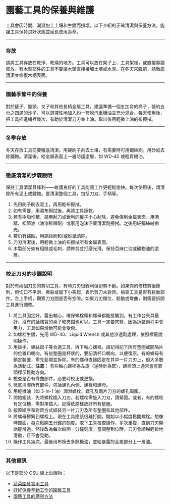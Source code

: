 # 園藝工具的保養與維護

工具會因時間、潮濕加上土壤和生鏽而損壞。以下介紹的正確清潔與保養方法，能讓工具保持良好狀態並延長使用壽命。

---

### 存放

請將工具存放在乾淨、乾燥的地方。工具可以放在架子上、工具架裡，或直接靠牆擺放。有木製部件的工具不要讓木頭直接接觸土壤或水泥。在冬天來臨前，請徹底清潔並修復木柄表面。

---

### 園藝季節中的保養

對於鏟子、鋤頭、叉子和其他長柄金屬工具，建議準備一個五加侖的桶子，裝約五分之四滿的沙子，可以選擇性地加入約一夸脫汽車機油並充分混合。每天使用後，把工具插進桶裡幾次，有助於清潔刀刃並上油。取出後用輕微上油的布擦拭。

---

### 冬季存放

冬天存放工具前要徹底清潔。用硬刷子刮去土壤，有需要時可用鋼絲刷。用砂紙去除鏽蝕。清潔後，給金屬表面上一層防護塗層，如 WD-40 或輕質機油。

---

### 徹底清潔的步驟說明

保持工具清潔且鋒利——維護良好的工具能讓工作更輕鬆愉快。每次使用後，請清除所有泥土或鏽蝕。要清潔整個工具，包括刀刃、手柄等。

1. 先用刷子刷去泥土，再用乾布擦拭。
2. 如有需要，用濕布擦拭後，再將工具擦乾。
3. 若有樹脂堆積，請用刮刀或銳利的鑿子小心刮除，避免傷到金屬表面。用酒精、松節油（油漆稀釋劑）或家用泡沫浴室清潔劑擦拭。之後用細鋼絲絨拋光。
4. 若仍有鏽蝕，用鋼絲刷和/或砂紙清除。
5. 刀刃清潔後，用輕微上油的布擦拭所有金屬表面。
6. 木製部分如有粗糙或毛刺，請修剪並打磨光滑。保持亞麻仁油或礦物油的塗層。

---

### 校正刀刃的步驟說明

對於有兩個刀刃的剪切工具，有時刀刃很鋒利但卻剪不斷。如果你的修枝剪很鋒利，但切口不平滑、撕裂或留下小突起，表示剪刀未對齊。檢查工具是否有鬆動部件。合上手柄，觀察刀刃間是否有空隙。如果刀刃錯位、鬆動或彎曲，則需要拆開工具進行調整。

1. 將工具固定好，露出軸心，確保螺栓頭和螺母都能接觸到。有工作台夾具最好，沒有的話結實的桌子和夾鉗也可以。工具一定要夾緊，因為拆裝過程中會用力，工具如果滑動可能會受傷。
2. 如螺栓生鏽，先用 WD-40、Liquid Wrench 或其他滲透劑處理，依照標籤說明操作。
3. 用扳手、螺絲起子等合適工具，拆下軸心螺栓。請記得記下所有墊圈或間隔片的位置和朝向。有些墊圈是杯狀的，要記清杯口朝向，以便復原。有的螺母有鎖定裝置，需先鬆開並拆除。有的螺母直接固定在其中一片刀刃上，但大多數為活動式。**注意：** 有些軸心螺栓為左旋（逆時針為緊），螺栓頭上通常會有箭頭標示鬆動方向。
4. 檢查是否有彎曲部件，必要時校正或更換。
5. 徹底清潔所有部件，包括螺孔內側、螺栓和螺母。
6. 用輕機油（如 3-in-1 油）潤滑螺栓、螺孔及兩片刀刃的螺孔周圍。
7. 開始組裝，先將螺栓插入刀刃。若螺栓需旋入刀刃，請緊固。或者，有的螺栓有定位槽，需對準插入。記得依原樣放好所有墊圈。
8. 按原順序和對齊方式組裝另一片刀刃及所有墊圈和其他部件。
9. 將螺母擰緊到螺栓上。現在工具應該很難打開。開始以小幅度鬆開螺栓。想像時鐘面，每次鬆開五分鐘的刻度。取下工具檢查操作，多次重複，直到刀刃開始能滑過。然後改為每次鬆開一分鐘刻度。當調整到位時，刀刃會順暢輕鬆地滑動，且不會晃動。
10. 操作工具幾次，最後用布擦去多餘機油，並給暴露的金屬部分上一層油。

---

### 其他資訊

以下是部分 OSU 線上出版物：

- [蔬菜園藝實用工具](http://extension.oregonstate.edu/gardening/practical-tools-vegetable-gardener)
- [好好保養辛勤工作的園藝工具](http://extension.oregonstate.edu/gardening/take-good-care-hard-working-garden-tools)
- [園藝工具的磨利方法](http://extension.oregonstate.edu/benton/sites/default/files/sharpgdn_insights2012.pdf)

